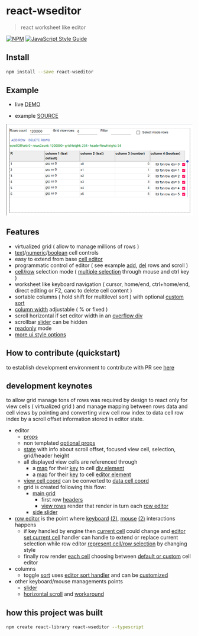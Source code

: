 # react-wseditor

> react worksheet like editor

[![NPM](https://img.shields.io/npm/v/react-wseditor.svg)](https://www.npmjs.com/package/react-wseditor) [![JavaScript Style Guide](https://img.shields.io/badge/code_style-standard-brightgreen.svg)](https://standardjs.com)

## Install

```bash
npm install --save react-wseditor
```

## Example

- live [DEMO](https://codesandbox.io/s/github/devel0/react-wseditor-demo/tree/62b3c059ef2b76a1d040a312cce1813b253f9f93/test01)

- example [SOURCE](https://github.com/devel0/react-wseditor-demo/tree/master/test01)

![](doc/react-wseditor-example.png)

## Features

- virtualized grid ( allow to manage millions of rows )
- [text][1]/[numeric][2]/[boolean][3] cell controls
- easy to extend from base [cell editor][4]
- programmatic control of editor ( see example [add][5], [del][6] rows and scroll )
- [cell/row][7] selection mode ( [multiple selection][8] through mouse and ctrl key )
- worksheet like keyboard navigation ( cursor, home/end, ctrl+home/end, direct editing or F2, canc to delete cell content )
- sortable columns ( hold shift for multilevel sort ) with optional [custom sort][9]
- [column width][10] adjustable ( % or fixed )
- scroll horizontal if set editor width in an [overflow div][11]
- scrollbar [slider][12] can be hidden
- [readonly][13] mode
- [more ui style options](https://github.com/devel0/react-wseditor/blob/master/src/WSEditorDefaultProps.tsx)

[1]: https://github.com/devel0/react-wseditor/blob/master/src/WSEditorCellEditorText.tsx
[2]: https://github.com/devel0/react-wseditor/blob/master/src/WSEditorCellEditorNumber.tsx
[3]: https://github.com/devel0/react-wseditor/blob/master/src/WSEditorCellEditorBoolean.tsx
[4]: https://github.com/devel0/react-wseditor/blob/master/src/WSEditorCellEditor.tsx
[5]: https://github.com/devel0/react-wseditor-demo/blob/444c9d8399e220771175a6a2f679a6bd22253657/test02-dev/src/App.tsx#L249
[6]: https://github.com/devel0/react-wseditor-demo/blob/444c9d8399e220771175a6a2f679a6bd22253657/test02-dev/src/App.tsx#L257
[7]: https://github.com/devel0/react-wseditor-demo/blob/444c9d8399e220771175a6a2f679a6bd22253657/test02-dev/src/App.tsx#L269
[8]: https://github.com/devel0/react-wseditor-demo/blob/444c9d8399e220771175a6a2f679a6bd22253657/test02-dev/src/App.tsx#L270
[9]: https://github.com/devel0/react-wseditor-demo/blob/444c9d8399e220771175a6a2f679a6bd22253657/test02-dev/src/App.tsx#L62
[10]: https://github.com/devel0/react-wseditor-demo/blob/444c9d8399e220771175a6a2f679a6bd22253657/test02-dev/src/App.tsx#L61
[11]: https://github.com/devel0/react-wseditor-demo/blob/444c9d8399e220771175a6a2f679a6bd22253657/test02-dev/src/App.tsx#L272
[12]: https://github.com/devel0/react-wseditor/blob/37442b34654cb0b11f6a9c7b6d561b165686d577/src/WSEditorDefaultProps.tsx#L40
[13]: https://github.com/devel0/react-wseditor/blob/37442b34654cb0b11f6a9c7b6d561b165686d577/src/WSEditorDefaultProps.tsx#L32

## How to contribute (quickstart)

to establish development environment to contribute with PR see [here](https://github.com/devel0/react-wseditor-demo/blob/master/test01-dev/README.md#how-to-contribute-quickstart)

## development keynotes

to allow grid manage tons of rows was required by design to react only for view cells ( virtualized grid ) and manage mapping between rows data and cell views by pointing and converting view cell row index to data cell row index by a scroll offset information stored in editor state.

- editor
    - [props][100]
    - non templated [optional props][101]
    - [state][102] with info about scroll offset, focused view cell, selection, grid/header height
    - all displayed view cells are referenced through
        - a [map][103] for their [key][104] to cell [div element][108]
        - a [map][107] for their [key][104] to cell [editor element][109]
    - [view cell coord][105] can be converted to [data cell coord][106]
    - grid is created following this flow:
        - [main grid][110]
            - first row [headers][112]
            - [view rows][113] render that render in turn each [row editor][114]
        - [side slider][111]
- [row editor][115] is the point where [keyboard][116] [(2)][117], [mouse][118] [(2)][119] interactions happens
    - if key handled by engine then [current cell][124] could change and [editor set current cell][125] handler can handle to extend or replace current selection while row editor [represent cell/row selection][126] by changing style
    - finally row render [each cell][120] choosing between [default or custom][121] cell editor
- columns
    - toggle [sort][122] uses [editor sort handler][123] and can be [customized][9]
- other keyboard/mouse managements points
    - [slider][127]
    - [horizontal scroll][128] and [workaround][129]

[100]: https://github.com/devel0/react-wseditor/blob/0721ca0e93e47215ea60b5d9c948fcdf79e156e0/src/WSEditorProps.tsx#L6
[101]: https://github.com/devel0/react-wseditor/blob/37442b34654cb0b11f6a9c7b6d561b165686d577/src/WSEditorDefaultProps.tsx#L4
[102]: https://github.com/devel0/react-wseditor/blob/16470e71bc7e0623cb020518ae7c0cee06322e36/src/WSEditor.tsx#L37
[103]: https://github.com/devel0/react-wseditor/blob/16470e71bc7e0623cb020518ae7c0cee06322e36/src/WSEditor.tsx#L49
[104]: https://github.com/devel0/react-wseditor/blob/49dfba2aa0927cdcd25a96ecd90568bba259e1c6/src/WSEditorViewCellCoord.tsx#L18
[105]: https://github.com/devel0/react-wseditor/blob/49dfba2aa0927cdcd25a96ecd90568bba259e1c6/src/WSEditorViewCellCoord.tsx#L16
[106]: https://github.com/devel0/react-wseditor/blob/d33c9cb0d8402aca0002b411fbe3910f5d6484cf/src/WSEditorCellCoord.tsx#L15
[107]: https://github.com/devel0/react-wseditor/blob/16470e71bc7e0623cb020518ae7c0cee06322e36/src/WSEditor.tsx#L61
[108]: https://github.com/devel0/react-wseditor/blob/37442b34654cb0b11f6a9c7b6d561b165686d577/src/WSEditorRow.tsx#L169
[109]: https://github.com/devel0/react-wseditor/blob/49dfba2aa0927cdcd25a96ecd90568bba259e1c6/src/WSEditorCellEditor.tsx#L26
[110]: https://github.com/devel0/react-wseditor/blob/16470e71bc7e0623cb020518ae7c0cee06322e36/src/WSEditor.tsx#L413-L441
[111]: https://github.com/devel0/react-wseditor/blob/16470e71bc7e0623cb020518ae7c0cee06322e36/src/WSEditor.tsx#L442-L485
[112]: https://github.com/devel0/react-wseditor/blob/16470e71bc7e0623cb020518ae7c0cee06322e36/src/WSEditor.tsx#L430-L435
[113]: https://github.com/devel0/react-wseditor/blob/16470e71bc7e0623cb020518ae7c0cee06322e36/src/WSEditor.tsx#L339
[114]: https://github.com/devel0/react-wseditor/blob/16470e71bc7e0623cb020518ae7c0cee06322e36/src/WSEditor.tsx#L349
[115]: https://github.com/devel0/react-wseditor/blob/37442b34654cb0b11f6a9c7b6d561b165686d577/src/WSEditorRow.tsx#L16
[116]: https://github.com/devel0/react-wseditor/blob/37442b34654cb0b11f6a9c7b6d561b165686d577/src/WSEditorRow.tsx#L33
[117]: https://github.com/devel0/react-wseditor/blob/37442b34654cb0b11f6a9c7b6d561b165686d577/src/WSEditorRow.tsx#L123
[118]: https://github.com/devel0/react-wseditor/blob/37442b34654cb0b11f6a9c7b6d561b165686d577/src/WSEditorRow.tsx#L22
[119]: https://github.com/devel0/react-wseditor/blob/37442b34654cb0b11f6a9c7b6d561b165686d577/src/WSEditorRow.tsx#L133
[120]: https://github.com/devel0/react-wseditor/blob/37442b34654cb0b11f6a9c7b6d561b165686d577/src/WSEditorRow.tsx#L147
[121]: https://github.com/devel0/react-wseditor/blob/37442b34654cb0b11f6a9c7b6d561b165686d577/src/WSEditorRow.tsx#L171-L181
[122]: https://github.com/devel0/react-wseditor/blob/37442b34654cb0b11f6a9c7b6d561b165686d577/src/WSEditorColumnHeader.tsx#L28
[123]: https://github.com/devel0/react-wseditor/blob/16470e71bc7e0623cb020518ae7c0cee06322e36/src/WSEditor.tsx#L220
[124]: https://github.com/devel0/react-wseditor/blob/37442b34654cb0b11f6a9c7b6d561b165686d577/src/WSEditorRow.tsx#L109
[125]: https://github.com/devel0/react-wseditor/blob/16470e71bc7e0623cb020518ae7c0cee06322e36/src/WSEditor.tsx#L156
[126]: https://github.com/devel0/react-wseditor/blob/37442b34654cb0b11f6a9c7b6d561b165686d577/src/WSEditorRow.tsx#L166
[127]: https://github.com/devel0/react-wseditor/blob/16470e71bc7e0623cb020518ae7c0cee06322e36/src/WSEditor.tsx#L454-L475
[128]: https://github.com/devel0/react-wseditor/blob/37442b34654cb0b11f6a9c7b6d561b165686d577/src/WSEditorRow.tsx#L25
[129]: https://github.com/devel0/react-wseditor/blob/37442b34654cb0b11f6a9c7b6d561b165686d577/src/WSEditorRow.tsx#L112

## how this project was built

```sh
npm create react-library react-wseditor --typescript
```
